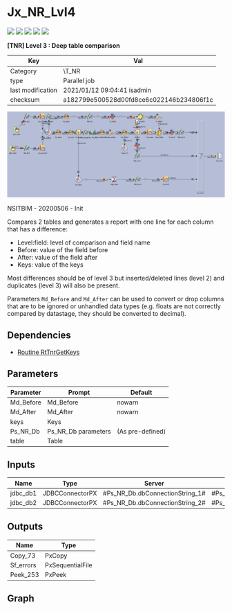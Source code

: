 # Jx_NR_Lvl4

![](https://img.shields.io/badge/size-38.43-red)
![](https://img.shields.io/badge/complexity-79.64-red)
![](https://img.shields.io/badge/cost-54-red)
![](https://img.shields.io/badge/documentation-6.18-orange)
![](https://img.shields.io/badge/atomicity-20-yellow)

**[TNR] Level 3 : Deep table comparison**

| Key               | Val                                      |
| ----------------- | ---------------------------------------- |
| Category          | \T_NR                                    |
| type              | Parallel job                             |
| last modification | 2021/01/12 09:04:41 isadmin              |
| checksum          | a182799e500528d00fd8ce6c022146b234806f1c |



![Jx_NR_Lvl4](./Jx_NR_Lvl4.png)

NSITBIM - 20200506 - Init

Compares 2 tables and generates a report with one line  for each column that has a difference:
* Level:field: level of comparison and field name
* Before: value of the field before
* After: value of the field after
* Keys: value of the keys

Most differences should be of level 3 but inserted/deleted lines (level 2)  and duplicates (level 3) will also be present.

Parameters `Md_Before` and `Md_After` can be used to convert or drop columns that are to be ignored or unhandled data types (e.g. floats are not correctly compared by datastage, they should be converted to decimal).


## Dependencies

* [Routine RtTnrGetKeys](../routines/RtTrnGetKeys)


## Parameters

| Parameter | Prompt              | Default          |
| --------- | ------------------- | ---------------- |
| Md_Before | Md_Before           | nowarn           |
| Md_After  | Md_After            | nowarn           |
| keys      | Keys                |                  |
| Ps_NR_Db  | Ps_NR_Db parameters | (As pre-defined) |
| table     | Table               |                  |




## Inputs

| Name     | Type            | Server                          | Tables                        |
| -------- | --------------- | ------------------------------- | ----------------------------- |
| jdbc_db1 | JDBCConnectorPX | #Ps_NR_Db.dbConnectionString_1# | #Ps_NR_Db.dbSchema_1#.#table# |
| jdbc_db2 | JDBCConnectorPX | #Ps_NR_Db.dbConnectionString_2# | #Ps_NR_Db.dbSchema_2#.#table# |



## Outputs

| Name      | Type             |
| --------- | ---------------- |
| Copy_73   | PxCopy           |
| Sf_errors | PxSequentialFile |
| Peek_253  | PxPeek           |



## Graph

```mermaid
```

